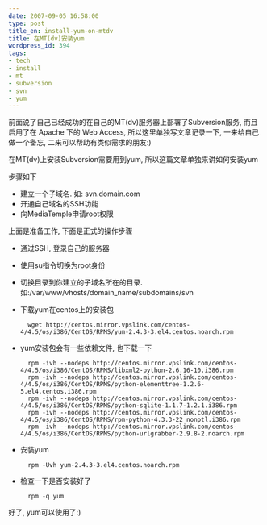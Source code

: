 ```yaml
---
date: 2007-09-05 16:58:00
type: post
title_en: install-yum-on-mtdv
title: 在MT(dv)安装yum
wordpress_id: 394
tags:
- tech
- install
- mt
- subversion
- svn
- yum
---
```


前面说了自己已经成功的在自己的MT(dv)服务器上部署了Subversion服务, 而且启用了在 Apache 下的 Web Access, 所以这里单独写文章记录一下, 一来给自己做一个备忘, 二来可以帮助有类似需求的朋友:)

在MT(dv)上安装Subversion需要用到yum, 所以这篇文章单独来讲如何安装yum

步骤如下
  
* 建立一个子域名. 如: svn.domain.com 
* 开通自己域名的SSH功能 
* 向MediaTemple申请root权限

上面是准备工作, 下面是正式的操作步骤
  
* 通过SSH, 登录自己的服务器 
* 使用su指令切换为root身份 
* 切换目录到你建立的子域名所在的目录. 如:/var/www/vhosts/domain_name/subdomains/svn 
* 下载yum在centos上的安装包      

		wget http://centos.mirror.vpslink.com/centos-4/4.5/os/i386/CentOS/RPMS/yum-2.4.3-3.el4.centos.noarch.rpm
   
* yum安装包会有一些依赖文件, 也下载一下      

		rpm -ivh --nodeps http://centos.mirror.vpslink.com/centos-4/4.5/os/i386/CentOS/RPMS/libxml2-python-2.6.16-10.i386.rpm           
		rpm -ivh --nodeps http://centos.mirror.vpslink.com/centos-4/4.5/os/i386/CentOS/RPMS/python-elementtree-1.2.6-5.el4.centos.i386.rpm            
		rpm -ivh --nodeps http://centos.mirror.vpslink.com/centos-4/4.5/os/i386/CentOS/RPMS/python-sqlite-1.1.7-1.2.1.i386.rpm            
		rpm -ivh --nodeps http://centos.mirror.vpslink.com/centos-4/4.5/os/i386/CentOS/RPMS/rpm-python-4.3.3-22_nonptl.i386.rpm            
		rpm -ivh --nodeps http://centos.mirror.vpslink.com/centos-4/4.5/os/i386/CentOS/RPMS/python-urlgrabber-2.9.8-2.noarch.rpm
  
* 安装yum      

		rpm -Uvh yum-2.4.3-3.el4.centos.noarch.rpm
   
* 检查一下是否安装好了      

		rpm -q yum

好了, yum可以使用了:)
